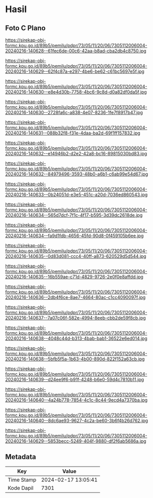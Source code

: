 # Hasil

## Foto C Plano

https://sirekap-obj-formc.kpu.go.id/89b5/pemilu/pdpr/73/05/11/20/06/7305112006004-20240216-140628--61fec6de-00c6-42aa-b8ad-cba2db4c8750.jpg

https://sirekap-obj-formc.kpu.go.id/89b5/pemilu/pdpr/73/05/11/20/06/7305112006004-20240216-140629--62f4c87a-e297-4be6-be62-c61bc5697e5f.jpg

https://sirekap-obj-formc.kpu.go.id/89b5/pemilu/pdpr/73/05/11/20/06/7305112006004-20240216-140630--e8e4d30b-7758-4bc6-9c8d-d0a82df0da5f.jpg

https://sirekap-obj-formc.kpu.go.id/89b5/pemilu/pdpr/73/05/11/20/06/7305112006004-20240216-140630--2728fa6c-a838-4e07-8236-1fe7f8917b47.jpg

https://sirekap-obj-formc.kpu.go.id/89b5/pemilu/pdpr/73/05/11/20/06/7305112006004-20240216-140631--088b32f8-f31e-4daa-ba2d-69f1ff157832.jpg

https://sirekap-obj-formc.kpu.go.id/89b5/pemilu/pdpr/73/05/11/20/06/7305112006004-20240216-140632--e14946b2-d2e2-42a8-bc16-89815030bd83.jpg

https://sirekap-obj-formc.kpu.go.id/89b5/pemilu/pdpr/73/05/11/20/06/7305112006004-20240216-140632--84979496-3593-48b0-a6b1-c6ab99e54d67.jpg

https://sirekap-obj-formc.kpu.go.id/89b5/pemilu/pdpr/73/05/11/20/06/7305112006004-20240216-140633--0b24051d-e3e5-451c-a20d-7036ed860543.jpg

https://sirekap-obj-formc.kpu.go.id/89b5/pemilu/pdpr/73/05/11/20/06/7305112006004-20240216-140634--565d7dcf-7f1c-4f17-b595-3d39dc2618de.jpg

https://sirekap-obj-formc.kpu.go.id/89b5/pemilu/pdpr/73/05/11/20/06/7305112006004-20240216-140634--fa9d1fdb-4656-45fd-90d8-0f459105b6ee.jpg

https://sirekap-obj-formc.kpu.go.id/89b5/pemilu/pdpr/73/05/11/20/06/7305112006004-20240216-140635--0d83d081-ccc4-40ff-a873-620529d5d544.jpg

https://sirekap-obj-formc.kpu.go.id/89b5/pemilu/pdpr/73/05/11/20/06/7305112006004-20240216-140635--16b559ae-c71d-4829-9726-2e0f0e8affdd.jpg

https://sirekap-obj-formc.kpu.go.id/89b5/pemilu/pdpr/73/05/11/20/06/7305112006004-20240216-140636--2db4f6ce-8ae7-4664-80ac-c1cc4090097f.jpg

https://sirekap-obj-formc.kpu.go.id/89b5/pemilu/pdpr/73/05/11/20/06/7305112006004-20240216-140637--7a07c06f-582e-4994-8eeb-cbb2de59f8cb.jpg

https://sirekap-obj-formc.kpu.go.id/89b5/pemilu/pdpr/73/05/11/20/06/7305112006004-20240216-140638--4048c44d-b313-4bab-bab1-36522e6ed014.jpg

https://sirekap-obj-formc.kpu.go.id/89b5/pemilu/pdpr/73/05/11/20/06/7305112006004-20240216-140638--5bfb5f5a-1b63-4b00-890d-822f152a63cb.jpg

https://sirekap-obj-formc.kpu.go.id/89b5/pemilu/pdpr/73/05/11/20/06/7305112006004-20240216-140639--d24ee9f6-b91f-4248-b6e0-59d4c7810b11.jpg

https://sirekap-obj-formc.kpu.go.id/89b5/pemilu/pdpr/73/05/11/20/06/7305112006004-20240216-140640--4a24b778-7854-4c1c-8c44-9ecd4a7370ba.jpg

https://sirekap-obj-formc.kpu.go.id/89b5/pemilu/pdpr/73/05/11/20/06/7305112006004-20240216-140640--8dc6ae93-9627-4c2a-be60-3b6f4b26d762.jpg

https://sirekap-obj-formc.kpu.go.id/89b5/pemilu/pdpr/73/05/11/20/06/7305112006004-20240216-140629--5853becc-5249-404f-9880-df2f6ab5686a.jpg


## Metadata

| Key        | Value               |
| ---------- | ------------------- |
| Time Stamp | 2024-02-17 13:05:41 |
| Kode Dapil | 7301                |




